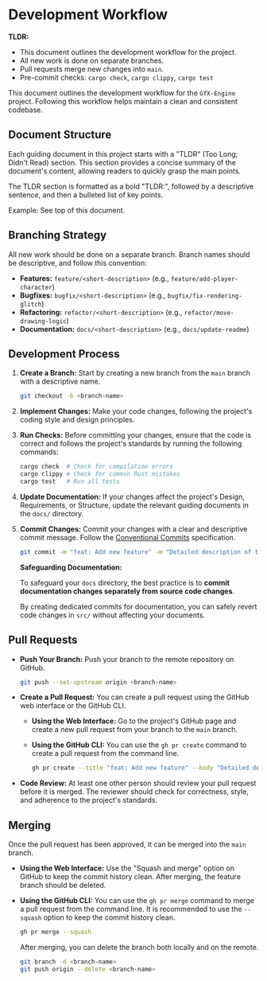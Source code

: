 # Development Workflow

**TLDR:**
* This document outlines the development workflow for the project.
* All new work is done on separate branches.
* Pull requests merge new changes into `main`.
* Pre-commit checks: `cargo check`, `cargo clippy`, `cargo test`

This document outlines the development workflow for the `GfX-Engine` project. Following
this workflow helps maintain a clean and consistent codebase.

## Document Structure

Each guiding document in this project starts with a "TLDR" (Too Long; Didn't Read)
section. This section provides a concise summary of the document's content,
allowing readers to quickly grasp the main points.

The TLDR section is formatted as a bold "TLDR:", followed by a descriptive
sentence, and then a bulleted list of key points.

Example: See top of this document.

## Branching Strategy

All new work should be done on a separate branch. Branch names should be descriptive, and follow this convention:

- **Features:** `feature/<short-description>` (e.g., `feature/add-player-character`)
- **Bugfixes:** `bugfix/<short-description>` (e.g., `bugfix/fix-rendering-glitch`)
- **Refactoring:** `refactor/<short-description>` (e.g., `refactor/move-drawing-logic`)
- **Documentation:** `docs/<short-description>` (e.g., `docs/update-readme`)

## Development Process

1. **Create a Branch:**
   Start by creating a new branch from the `main` branch with a descriptive name.

   ```bash
   git checkout -b <branch-name>
   ```

2. **Implement Changes:**
   Make your code changes, following the project's coding style and design
   principles.

3. **Run Checks:**
   Before committing your changes, ensure that the code is correct and follows
   the project's standards by running the following commands:

   ```bash
   cargo check  # Check for compilation errors
   cargo clippy # Check for common Rust mistakes
   cargo test   # Run all tests
   ```

4. **Update Documentation:**
   If your changes affect the project's Design, Requirements, or Structure,
   update the relevant guiding documents in the `docs/` directory.

5. **Commit Changes:**
   Commit your changes with a clear and descriptive commit message. Follow the
   [Conventional Commits](https://www.conventionalcommits.org/) specification.

   ```bash
   git commit -m "feat: Add new feature" -m "Detailed description of the new feature."
   ```

   **Safeguarding Documentation:**

   To safeguard your `docs` directory, the best practice is to **commit documentation changes separately from source code changes**.

   By creating dedicated commits for documentation, you can safely revert code changes in `src/` without affecting your documents.

## Pull Requests

- **Push Your Branch:**
  Push your branch to the remote repository on GitHub.

  ```bash
  git push --set-upstream origin <branch-name>
  ```

- **Create a Pull Request:**
  You can create a pull request using the GitHub web interface or the GitHub CLI.

  - **Using the Web Interface:**
    Go to the project's GitHub page and create a new pull request from your branch
    to the `main` branch.

  - **Using the GitHub CLI:**
    You can use the `gh pr create` command to create a pull request from the command line.

    ```bash
    gh pr create --title "feat: Add new feature" --body "Detailed description of the new feature."
    ```

- **Code Review:**
  At least one other person should review your pull request before it is merged.
  The reviewer should check for correctness, style, and adherence to the
  project's standards.

## Merging

Once the pull request has been approved, it can be merged into the `main` branch.

- **Using the Web Interface:**
  Use the "Squash and merge" option on GitHub to keep the commit history clean.
  After merging, the feature branch should be deleted.

- **Using the GitHub CLI:**
  You can use the `gh pr merge` command to merge a pull request from the command line.
  It is recommended to use the `--squash` option to keep the commit history clean.

  ```bash
  gh pr merge --squash
  ```
  After merging, you can delete the branch both locally and on the remote.
  ```bash
  git branch -d <branch-name>
  git push origin --delete <branch-name>
  ```